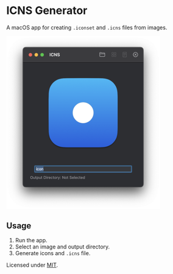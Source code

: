 # ICNS Generator

A macOS app for creating `.iconset` and `.icns` files from images. 

<img src="screenshots/screenshot1.png" alt="App Screenshot" width="80%"/>

## Usage

1. Run the app.
2. Select an image and output directory.
3. Generate icons and `.icns` file.

Licensed under [MIT](https://choosealicense.com/licenses/mit/).
